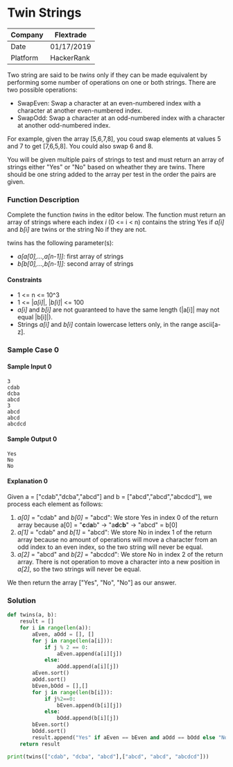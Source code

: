 # Twin Strings

Company| Flextrade
---|---
Date|01/17/2019
Platform|HackerRank

Two string are said to be _twins_ only if they can be made equivalent by performing some number of operations on one or both strings. There are two possible operations:

* SwapEven: Swap a character at an even-numbered index with a character at another even-numbered index.
* SwapOdd: Swap a character at an odd-numbered index with a character at another odd-numbered index.

For example, given the array [5,6,7,8], you coud swap elements at values 5 and 7 to get [7,6,5,8]. You could also swap 6 and 8.

You will be given multiple pairs of strings to test and must return an array of strings either "Yes" or "No" based on wheather they are twins. There should be one string added to the array per test in the order the pairs are given.

### Function Description
Complete the function _twins_ in the editor below. The function must return an array of strings where each index _i_ (0 <= i < n) contains the string Yes if _a[i]_ and _b[i]_ are twins or the string No if they are not.

twins has the following parameter(s):
* _a[a[0],...,a[n-1]]:_ first array of strings
* _b[b[0],...,b[n-1]]:_ second array of strings

#### Constraints
* 1 <= n <= 10^3
* 1 <= |_a[i]_|, |_b[i]_| <= 100
* _a[i]_ and _b[i]_ are not guaranteed to have the same length (|a[i]| may not equal |b[i]|).
* Strings _a[i]_ and _b[i]_ contain lowercase letters only, in the range ascii[a-z].

### Sample Case 0
#### Sample Input 0
```
3
cdab
dcba
abcd
3
abcd
abcd
abcdcd
```
#### Sample Output 0
```
Yes
No
No
```

#### Explanation 0
Given a = ["cdab","dcba","abcd"] and b = ["abcd","abcd","abcdcd"], we process each element as follows:
1. _a[0]_ = "cdab" and _b[0]_ = "abcd": We store Yes in index 0 of the return array because a[0] = "**c**d**a**b" -> "a**d**c**b**" -> "abcd" = b[0]
2. _a[1]_ = "cdab" and _b[1]_ = "abcd": We store No in index 1 of the return array because no amount of operations will move a character from an odd index to an even index, so the two string will never be equal.
3. _a[2]_ = "abcd" and _b[2]_ = "abcdcd": We store No in index 2 of the return array. There is not operation to move a character into a new position in _a[2]_, so the two strings will never be equal.

We then return the array ["Yes", "No", "No"] as our answer.

### Solution
```python
def twins(a, b):
    result = []
    for i in range(len(a)):
        aEven, aOdd = [], []
        for j in range(len(a[i])):
            if j % 2 == 0:
                aEven.append(a[i][j])
            else:
                aOdd.append(a[i][j])
        aEven.sort()
        aOdd.sort()
        bEven,bOdd = [],[]
        for j in range(len(b[i])):
            if j%2==0:
                bEven.append(b[i][j])
            else:
                bOdd.append(b[i][j])
        bEven.sort()
        bOdd.sort()
        result.append("Yes" if aEven == bEven and aOdd == bOdd else "No")
    return result

print(twins(["cdab", "dcba", "abcd"],["abcd", "abcd", "abcdcd"]))

```